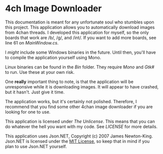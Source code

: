 # 4ch Image Downloader
This documentation is meant for any unfortunate soul who stumbles upon this project. This application allows you to automatically download images from 4chan threads. I developed this application for myself, so the only boards that work are /b/, /g/, and /int/. If you want to add more boards, see line 61 on <em>MainWindow.cs</em>.

I <em>might</em> include some Windows binaries in the future. Until then, you'll have to compile the application yourself using Mono.

Linux binaries can be found in the <em>Bin</em> folder. They require <em>Mono</em> and <em>Gtk#</em> to run. Use these at your own risk.

One <strong>really</strong> important thing to note, is that the application will be unresponsive while it is downloading images. It will appear to have crashed, but it hasn't. Just give it time.

The application works, but it's certainly not polished. Therefore, I recommend that you find some other 4chan image downloader if you are looking for one to use.

This application is licensed under <em>The Unlicense</em>. This means that you can do whatever the hell you want with my code. See <em>LICENSE</em> for more details.

This application uses Json.NET, Copyright (c) 2007 James Newton-King. Json.NET is licensed under the <a href="https://github.com/JamesNK/Newtonsoft.Json/blob/master/LICENSE.md">MIT License</a>, so keep that in mind if you plan to use Json.NET yourself.
